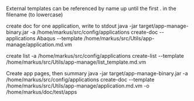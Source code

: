 External templates can be referenced by name up until the first . in the filename (to lowercase)

create doc for one application, write to stdout
java -jar target/app-manage-binary.jar  -a /home/markus/src/config/applications create-doc --applications Abaqus --template /home/markus/src/Utils/app-manage/application.md.vm

create list
-a /home/markus/src/config/applications create-list --template /home/markus/src/Utils/app-manage/list_template.md.vm


Create app pages, then summary
java -jar target/app-manage-binary.jar  -a /home/markus/src/config/applications create-doc --template /home/markus/src/Utils/app-manage/application.md.vm -o /home/markus/doc/test/apps

